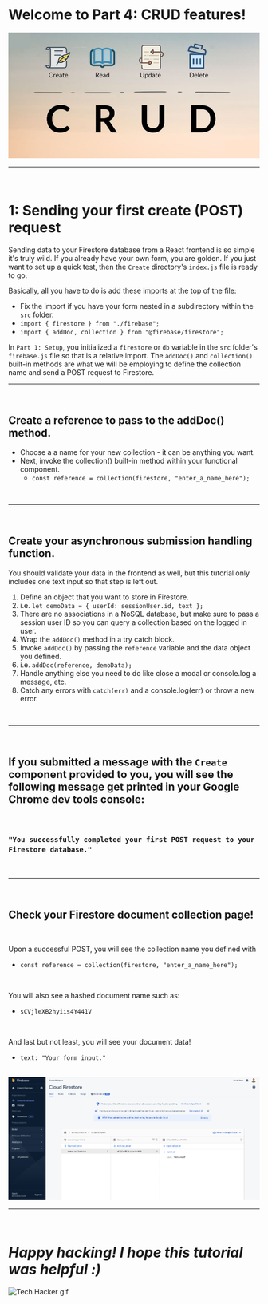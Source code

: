 # Welcome to Part 4: CRUD features!
<img src="./images/CRUD.png" alt="Icons representing CRUD features." width="700px"/>

---

<br>

# 1: Sending your first create (POST) request
Sending data to your Firestore database from a React frontend is so simple it's truly wild. If you already have your own form, you are golden. If you just want to set up a quick test, then the ```Create``` directory's ```index.js``` file is ready to go.

Basically, all you have to do is add these imports at the top of the file:
- Fix the import if you have your form nested in a subdirectory within the ```src``` folder.
- ```import { firestore } from "./firebase";```
- ```import { addDoc, collection } from "@firebase/firestore";```

In ```Part 1: Setup```, you initialized a ```firestore``` or ```db``` variable in the ```src``` folder's ```firebase.js``` file so that is a relative import. The ```addDoc()``` and ```collection()``` built-in methods are what we will be employing to define the collection name and send a POST request to Firestore.

--- 

<br>

## Create a reference to pass to the addDoc() method.
- Choose a a name for your new collection - it can be anything you want.
- Next, invoke the collection() built-in method within your functional component.
    - ```const reference = collection(firestore, "enter_a_name_here");```

<br>

--- 

<br>

## Create your asynchronous submission handling function.
You should validate your data in the frontend as well, but this tutorial only includes one text input so that step is left out.

1. Define an object that you want to store in Firestore.
2. i.e. ```let demoData = { userId: sessionUser.id, text };```
3. There are no associations in a NoSQL database, but make sure to pass a session user ID so you can query a collection based on the logged in user.
3. Wrap the ```addDoc()``` method in a try catch block.
4. Invoke ```addDoc()``` by passing the ```reference``` variable and the data object you defined.
5. i.e. ```addDoc(reference, demoData);```
6. Handle anything else you need to do like close a modal or console.log a message, etc.
7. Catch any errors with ```catch(err)``` and a console.log(err) or throw a new error.

<br>

---

<br>

## If you submitted a message with the ```Create``` component provided to you, you will see the following message get printed in your Google Chrome dev tools console:

<br>

### ```"You successfully completed your first POST request to your Firestore database."```

<br>

---

<br>

## Check your Firestore document collection page!

<br>

Upon a successful POST, you will see the collection name you defined with 
- ```const reference = collection(firestore, "enter_a_name_here");```

<br>

You will also see a hashed document name such as:
- ```sCVjleXB2hyiis4Y441V```

<br>

And last but not least, you will see your document data!
- ```text: "Your form input."```

<br>

<img src="./images/17.png" alt="New Firestore database entry." width="700px"/>

<br>

---

<br>

# <i>Happy hacking! I hope this tutorial was helpful :)</i>

![Tech Hacker gif](https://media.giphy.com/media/KmHueA88mFABT9GkkR/giphy.gif)